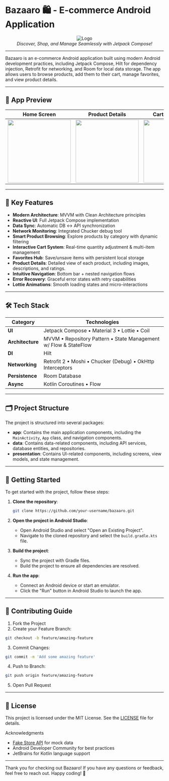 # Bazaaro 🛍️ - E-commerce Android Application

<div align="center">
  <img src="https://img.icons8.com/color/96/shopping-bag.png" alt="Logo"/>
  <br>
  <em>Discover, Shop, and Manage Seamlessly with Jetpack Compose!</em>
</div>

---

Bazaaro is an e-commerce Android application built using modern Android development practices, including Jetpack Compose, Hilt for dependency injection, Retrofit for networking, and Room for local data storage. The app allows users to browse products, add them to their cart, manage favorites, and view product details.

---

## 📸 App Preview  

| Home Screen | Product Details | Cart Management |  
|-------------|-----------------|-----------------|  
| <img src="" width="200"> | <img src="" width="200"> | <img src="" width="200"> |  

---

## 🌟 Key Features  
- **Modern Architecture**: MVVM with Clean Architecture principles  
- **Reactive UI**: Full Jetpack Compose implementation  
- **Data Sync**: Automatic DB ↔ API synchronization  
- **Network Monitoring**: Integrated Chucker debug tool 
- **Smart Product Browsing**: Explore products by category with dynamic filtering  
- **Interactive Cart System**: Real-time quantity adjustment & multi-item management  
- **Favorites Hub**: Save/unsave items with persistent local storage
- **Product Details**: Detailed view of each product, including images, descriptions, and ratings.
- **Intuitive Navigation**: Bottom bar + nested navigation flows  
- **Error Recovery**: Graceful error states with retry capabilities 
- **Lottie Animations**: Smooth loading states and micro-interactions  

---

## 🛠 Tech Stack  

| Category          | Technologies                                                                                     |
|-------------------|--------------------------------------------------------------------------------------------------|
| **UI**            | Jetpack Compose • Material 3 • Lottie • Coil                                                     |
| **Architecture**  | MVVM • Repository Pattern • State Management w/ Flow & StateFlow                                 |
| **DI**            | Hilt                                                                                            |
| **Networking**    | Retrofit 2 • Moshi • Chucker (Debug) • OkHttp Interceptors                                       |
| **Persistence**   | Room Database                                                                |
| **Async**         | Kotlin Coroutines • Flow                                                                        |

---

## 🗂 Project Structure  

The project is structured into several packages:

- **app**: Contains the main application components, including the `MainActivity`, `App` class, and navigation components.
- **data**: Contains data-related components, including API services, database entities, and repositories.
- **presentation**: Contains UI-related components, including screens, view models, and state management.

---

## 🚀 Getting Started  

To get started with the project, follow these steps:

1. **Clone the repository**:
   ```bash
   git clone https://github.com/your-username/bazaaro.git
   ```

2. **Open the project in Android Studio**:
   - Open Android Studio and select "Open an Existing Project".
   - Navigate to the cloned repository and select the `build.gradle.kts` file.

3. **Build the project**:
   - Sync the project with Gradle files.
   - Build the project to ensure all dependencies are resolved.

4. **Run the app**:
   - Connect an Android device or start an emulator.
   - Click the "Run" button in Android Studio to launch the app.

---

## 🤝 Contributing Guide  

1. Fork the Project  
2. Create your Feature Branch:  
```bash  
git checkout -b feature/amazing-feature  
```  
3. Commit Changes:  
```bash  
git commit -m 'Add some amazing feature'  
```  
4. Push to Branch:  
```bash  
git push origin feature/amazing-feature  
```  
5. Open Pull Request

---

## 📜 License  

This project is licensed under the MIT License. See the [LICENSE](LICENSE) file for details.

Acknowledgments  
- [Fake Store API](https://fakestoreapi.com/) for mock data  
- Android Developer Community for best practices  
- JetBrains for Kotlin language support  
---

Thank you for checking out Bazaaro! If you have any questions or feedback, feel free to reach out. Happy coding! 🚀

